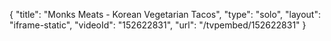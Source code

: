 {
    "title": "Monks Meats - Korean Vegetarian Tacos",
    "type": "solo",
    "layout": "iframe-static",
    "videoId": "152622831",
    "url": "\/tvpembed\/152622831"
}